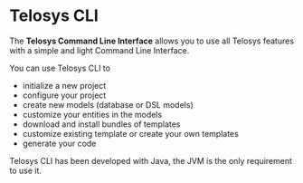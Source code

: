 # Telosys CLI

The **Telosys Command Line Interface** allows you to use all Telosys features with a simple and light Command Line Interface.

You can use Telosys CLI to

* initialize a new project
* configure your project&#x20;
* create new models (database or DSL models)
* customize your entities in the models&#x20;
* download and install bundles of templates
* customize existing template or create your own templates
* generate your code&#x20;

Telosys CLI has been developed with Java, the JVM is the only requirement to use it.
